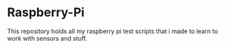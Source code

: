 # Raspberry-Pi
This repository holds all my raspberry pi test scripts that i made to learn to work with sensors and stuff.
